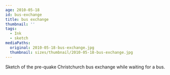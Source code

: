 ```yaml
---
age: 2010-05-18
id: bus-exchange
title: bus exchange
thumbnail: ''
tags:
  - Ink
  - sketch
mediaPaths:
  original: 2010-05-18-bus-exchange.jpg
  thumbnail: sizes/thumbnail/2010-05-18-bus-exchange.jpg
---
```

Sketch of the pre-quake Christchurch bus exchange while waiting for a bus.